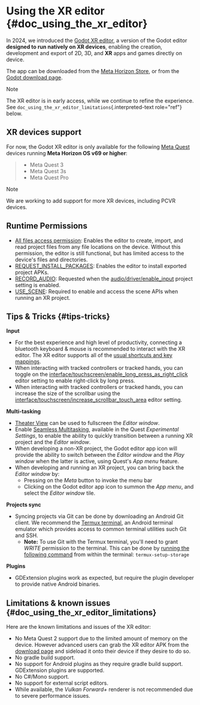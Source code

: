 # Using the XR editor {#doc_using_the_xr_editor}

In 2024, we introduced the [Godot XR
editor](https://godotengine.org/article/godot-editor-horizon-store-early-access-release/),
a version of the Godot editor **designed to run natively on XR
devices**, enabling the creation, development and export of 2D, 3D, and
**XR** apps and games directly on device.

The app can be downloaded from the [Meta Horizon
Store](https://www.meta.com/experiences/godot-game-engine/7713660705416473/),
or from the [Godot download
page](https://godotengine.org/download/preview/).

> [!NOTE]
> The XR editor is in early access, while we continue to refine the
> experience. See
> `doc_using_the_xr_editor_limitations`{.interpreted-text role="ref"}
> below.

## XR devices support

For now, the Godot XR editor is only available for the following [Meta
Quest](https://www.meta.com/quest/) devices running **Meta Horizon OS
v69 or higher**:

> - Meta Quest 3
> - Meta Quest 3s
> - Meta Quest Pro

> [!NOTE]
> We are working to add support for more XR devices, including PCVR
> devices.

## Runtime Permissions

- [All files access
  permission](https://developer.android.com/training/data-storage/manage-all-files#all-files-access):
  Enables the editor to create, import, and read project files from any
  file locations on the device. Without this permission, the editor is
  still functional, but has limited access to the device\'s files and
  directories.
- [REQUEST_INSTALL_PACKAGES](https://developer.android.com/reference/android/Manifest.permission#REQUEST_INSTALL_PACKAGES):
  Enables the editor to install exported project APKs.
- [RECORD_AUDIO](https://developer.android.com/reference/android/Manifest.permission#RECORD_AUDIO):
  Requested when the
  [audio/driver/enable_input](https://docs.godotengine.org/en/stable/classes/class_projectsettings.html#class-projectsettings-property-audio-driver-enable-input)
  project setting is enabled.
- [USE_SCENE](https://developers.meta.com/horizon/documentation/native/native-spatial-data-perm/):
  Required to enable and access the scene APIs when running an XR
  project.

## Tips & Tricks {#tips-tricks}

**Input**

- For the best experience and high level of productivity, connecting a
  bluetooth keyboard & mouse is recommended to interact with the XR
  editor. The XR editor supports all of the [usual shortcuts and key
  mappings](https://docs.godotengine.org/en/stable/tutorials/editor/default_key_mapping.html).
- When interacting with tracked controllers or tracked hands, you can
  toggle on the
  [interface/touchscreen/enable_long_press_as_right_click](https://docs.godotengine.org/en/stable/classes/class_editorsettings.html#class-editorsettings-property-interface-touchscreen-enable-long-press-as-right-click)
  editor setting to enable right-click by long press.
- When interacting with tracked controllers or tracked hands, you can
  increase the size of the scrollbar using the
  [interface/touchscreen/increase_scrollbar_touch_area](https://docs.godotengine.org/en/stable/classes/class_editorsettings.html#class-editorsettings-property-interface-touchscreen-increase-scrollbar-touch-area)
  editor setting.

**Multi-tasking**

- [Theater
  View](https://www.meta.com/blog/quest/meta-quest-v67-update-new-window-layout-creator-content-horizon-feed/)
  can be used to fullscreen the *Editor window*.
- Enable [Seamless
  Multitasking](https://www.uploadvr.com/seamless-multitasking-experimental-quest/),
  available in the Quest *Experimental Settings*, to enable the ability
  to quickly transition between a running XR project and the *Editor
  window*.
- When developing a non-XR project, the Godot editor app icon will
  provide the ability to switch between the *Editor window* and the
  *Play window* when the latter is active, using Quest\'s *App menu*
  feature.
- When developing and running an XR project, you can bring back the
  *Editor window* by:
  - Pressing on the *Meta* button to invoke the menu bar
  - Clicking on the Godot editor app icon to summon the *App menu*, and
    select the *Editor window* tile.

**Projects sync**

- Syncing projects via Git can be done by downloading an Android Git
  client. We recommend the [Termux terminal](https://termux.dev/en/), an
  Android terminal emulator which provides access to common terminal
  utilities such Git and SSH.
  - **Note:** To use Git with the Termux terminal, you\'ll need to grant
    *WRITE* permission to the terminal. This can be done by [running the
    following
    command](https://wiki.termux.com/wiki/Termux-setup-storage) from
    within the terminal: `termux-setup-storage`

**Plugins**

- GDExtension plugins work as expected, but require the plugin developer
  to provide native Android binaries.

## Limitations & known issues {#doc_using_the_xr_editor_limitations}

Here are the known limitations and issues of the XR editor:

- No Meta Quest 2 support due to the limited amount of memory on the
  device. However advanced users can grab the XR editor APK from the
  [download page](https://godotengine.org/download/preview/) and
  sideload it onto their device if they desire to do so.
- No gradle build support.
- No support for Android plugins as they require gradle build support.
  GDExtension plugins are supported.
- No C#/Mono support.
- No support for external script editors.
- While available, the *Vulkan Forward+* renderer is not recommended due
  to severe performance issues.
